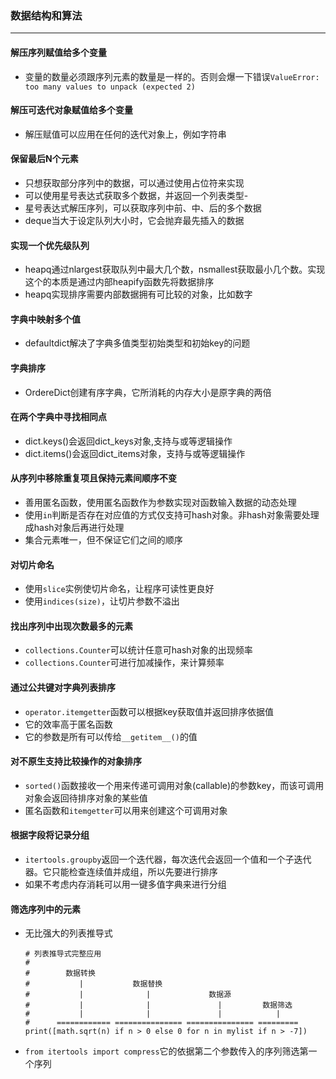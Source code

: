 ### 数据结构和算法
---
#### 解压序列赋值给多个变量
- 变量的数量必须跟序列元素的数量是一样的。否则会爆一下错误`ValueError: too many values to unpack (expected 2)`
#### 解压可迭代对象赋值给多个变量
- 解压赋值可以应用在任何的迭代对象上，例如字符串
#### 保留最后N个元素
- 只想获取部分序列中的数据，可以通过使用占位符来实现
- 可以使用星号表达式获取多个数据，并返回一个列表类型- 
- 星号表达式解压序列，可以获取序列中前、中、后的多个数据
- deque当大于设定队列大小时，它会抛弃最先插入的数据
#### 实现一个优先级队列
- heapq通过nlargest获取队列中最大几个数，nsmallest获取最小几个数。实现这个的本质是通过内部heapify函数先将数据排序
- heapq实现排序需要内部数据拥有可比较的对象，比如数字
#### 字典中映射多个值
- defaultdict解决了字典多值类型初始类型和初始key的问题
#### 字典排序
- OrdereDict创建有序字典，它所消耗的内存大小是原字典的两倍
#### 在两个字典中寻找相同点
- dict.keys()会返回dict_keys对象,支持与或等逻辑操作
- dict.items()会返回dict_items对象，支持与或等逻辑操作
#### 从序列中移除重复项且保持元素间顺序不变
- 善用匿名函数，使用匿名函数作为参数实现对函数输入数据的动态处理
- 使用`in`判断是否存在对应值的方式仅支持可hash对象。非hash对象需要处理成hash对象后再进行处理
- 集合元素唯一，但不保证它们之间的顺序
#### 对切片命名
- 使用`slice`实例使切片命名，让程序可读性更良好
- 使用`indices(size)`，让切片参数不溢出
#### 找出序列中出现次数最多的元素
- `collections.Counter`可以统计任意可hash对象的出现频率
- `collections.Counter`可进行加减操作，来计算频率
#### 通过公共键对字典列表排序
- `operator.itemgetter`函数可以根据key获取值并返回排序依据值
- 它的效率高于匿名函数
- 它的参数是所有可以传给`__getitem__()`的值
#### 对不原生支持比较操作的对象排序
- `sorted()`函数接收一个用来传递可调用对象(callable)的参数key，而该可调用对象会返回待排序对象的某些值
- 匿名函数和`itemgetter`可以用来创建这个可调用对象
#### 根据字段将记录分组
- `itertools.groupby`返回一个迭代器，每次迭代会返回一个值和一个子迭代器。它只能检查连续值并成组，所以先要进行排序
- 如果不考虑内存消耗可以用一键多值字典来进行分组
#### 筛选序列中的元素
- 无比强大的列表推导式
    ```
    # 列表推导式完整应用
    #
    #        数据转换
    #           |           数据替换
    #           |              |             数据源
    #           |              |               |         数据筛选
    #           |              |               |            |
    #      ============ =============== =============== =========
    print([math.sqrt(n) if n > 0 else 0 for n in mylist if n > -7])
    ```
- `from itertools import compress`它的依据第二个参数传入的序列筛选第一个序列